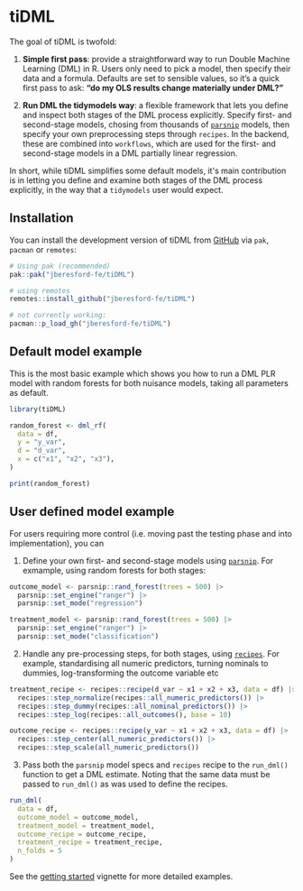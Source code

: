 <!-- badges: start -->

<!-- badges: end -->

# tiDML

The goal of tiDML is twofold:

1.  **Simple first pass**: provide a straightforward way to run Double Machine Learning (DML) in R. Users only need to pick a model, then specify their data and a formula. Defaults are set to sensible values, so it’s a quick first pass to ask: **“do my OLS results change materially under DML?”**

2.  **Run DML the tidymodels way**: a flexible framework that lets you define and inspect both stages of the DML process explicitly. Specify first- and second-stage models, chosing from thousands of <a href="https://www.tidymodels.org/find/parsnip/">`parsnip`</a> models, then specify your own preprocessing steps through `recipes`. In the backend, these are combined into `workflows`, which are used for the first- and second-stage models in a DML partially linear regression.

In short, while tiDML simplifies some default models, it's main contribution is in letting you define and examine both stages of the DML process explicitly, in the way that a `tidymodels` user would expect.

## Installation

You can install the development version of tiDML from [GitHub](https://github.com/) via `pak`, `pacman` or `remotes`:

``` r
# Using pak (recommended)
pak::pak("jberesford-fe/tiDML")

# using remotes
remotes::install_github("jberesford-fe/tiDML")

# not currently working:
pacman::p_load_gh("jberesford-fe/tiDML")
```

## Default model example

This is the most basic example which shows you how to run a DML PLR model with random forests for both nuisance models, taking all parameters as default.

``` r
library(tiDML)

random_forest <- dml_rf(
  data = df,
  y = "y_var",
  d = "d_var",
  x = c("x1", "x2", "x3"),
)

print(random_forest)
```

## User defined model example

For users requiring more control (i.e. moving past the testing phase and into implementation), you can

1.  Define your own first- and second-stage models using [`parsnip`](https://parsnip.tidymodels.org/). For exmample, using random forests for both stages:

```r 
outcome_model <- parsnip::rand_forest(trees = 500) |>
  parsnip::set_engine("ranger") |>
  parsnip::set_mode("regression")

treatment_model <- parsnip::rand_forest(trees = 500) |>
  parsnip::set_engine("ranger") |>
  parsnip::set_mode("classification")

```

2.  Handle any pre-processing steps, for both stages, using [`recipes`](https://recipes.tidymodels.org/). For example, standardising all numeric predictors, turning nominals to dummies, log-transforming the outcome variable etc

``` r
treatment_recipe <- recipes::recipe(d_var ~ x1 + x2 + x3, data = df) |>
  recipes::step_normalize(recipes::all_numeric_predictors()) |>
  recipes::step_dummy(recipes::all_nominal_predictors()) |>
  recipes::step_log(recipes::all_outcomes(), base = 10)

outcome_recipe <- recipes::recipe(y_var ~ x1 + x2 + x3, data = df) |>
  recipes::step_center(all_numeric_predictors()) |>
  recipes::step_scale(all_numeric_predictors()) 
```


3.  Pass both the `parsnip` model specs and `recipes` recipe to the `run_dml()` function to get a DML estimate. Noting that the same data must be passed to `run_dml()` as was used to define the recipes.

``` r
run_dml(
  data = df,
  outcome_model = outcome_model,
  treatment_model = treatment_model,
  outcome_recipe = outcome_recipe,
  treatment_recipe = treatment_recipe,
  n_folds = 5
)
```


See the [getting started](https://jberesford-fe.github.io/tiDML/articles/tiDML.html) vignette for more detailed examples.